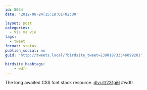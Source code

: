 ```yaml
---
id: 8064
date: '2012-08-24T15:18:01+02:00'

layout: post
categories:
  - Vis ma vie
tags:
  - tweet
format: status
publish_social: no
guid: 'http://tweets.local/?birdsite_tweet=239018733346099201'

birdsite_hashtags:
    - wdfr
---
```


The long awaited CSS font stack resource. [dlvr.it/231gj6](http://dlvr.it/231gj6) #wdfr
